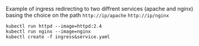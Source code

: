 Example of ingress redirecting to two diffrent services (apache and nginx) basing the choice on the path
`http://ip/apache`
`http://ip/nginx`

    kubectl run httpd --image=httpd:2.4
    kubectl run nginx --image=nginx
    kubectl create -f ingress&service.yaml 
